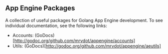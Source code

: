 ## App Engine Packages

A collection of useful packages for Golang App Engine development.
To see individual documentation, see the following links:

- Accounts: (GoDocs)[http://godoc.org/github.com/mrvdot/appengine/accounts]
- Utils: (GoDocs)[http://godoc.org/github.com/mrvdot/appengine/aeutils]